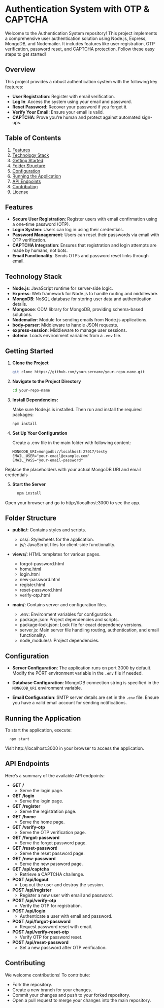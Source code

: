 # Authentication System with OTP & CAPTCHA

Welcome to the Authentication System repository! This project implements a comprehensive user authentication solution using Node.js, Express, MongoDB, and Nodemailer. It includes features like user registration, OTP verification, password reset, and CAPTCHA protection. Follow these easy steps to get started!

## Overview

This project provides a robust authentication system with the following key features:
- **User Registration**: Register with email verification.
- **Log In**: Access the system using your email and password.
- **Reset Password**: Recover your password if you forget it.
- **Verify Your Email**: Ensure your email is valid.
- **CAPTCHA**: Prove you're human and protect against automated sign-ups.

## Table of Contents
1. [Features](#features)
2. [Technology Stack](#technology-stack)
3. [Getting Started](#getting-started)
4. [Folder Structure](#folder-structure)
5. [Configuration](#configuration)
6. [Running the Application](#running-the-application)
7. [API Endpoints](#api-endpoints)
8. [Contributing](#contributing)
9. [License](#license)

## Features
- **Secure User Registration**: Register users with email confirmation using a one-time password (OTP).
- **Login System**: Users can log in using their credentials.
- **Password Management**: Users can reset their passwords via email with OTP verification.
- **CAPTCHA Integration**: Ensures that registration and login attempts are made by humans, not bots.
- **Email Functionality**: Sends OTPs and password reset links through email.

## Technology Stack
- **Node.js**: JavaScript runtime for server-side logic.
- **Express**: Web framework for Node.js to handle routing and middleware.
- **MongoDB**: NoSQL database for storing user data and authentication details.
- **Mongoose**: ODM library for MongoDB, providing schema-based solutions.
- **Nodemailer**: Module for sending emails from Node.js applications.
- **body-parser**: Middleware to handle JSON requests.
- **express-session**: Middleware to manage user sessions.
- **dotenv**: Loads environment variables from a `.env` file.

## Getting Started

1. **Clone the Project**

   ```bash
   git clone https://github.com/yourusername/your-repo-name.git

2. **Navigate to the Project Directory**

   ```bash
   cd your-repo-name

3. **Install Dependencies:**

   Make sure Node.js is installed. Then run and install the required packages:
    ```bash 
   npm install

4. **Set Up Your Configuration**

   Create a .env file in the main folder with following content:
    ```plain text
    MONGODB_URI=mongodb://localhost:27017/testy
   EMAIL_USER="your-email@example.com"
   EMAIL_PASS="your-email-password"   
Replace the placeholders with your actual MongoDB URI and email credentials

5. **Start the Server**
    ```bash 
      npm install
Open your browser and go to http://localhost:3000 to see the app.





## Folder Structure

- **public/:** Contains styles and scripts.
   -  css/: Stylesheets for the application.
   -  js/: JavaScript files for client-side functionality.
- **views/**: HTML templates for various pages.
  - forgot-password.html
  - home.html
  - login.html
  - new-password.html
  - register.html
  - reset-password.html
  - verify-otp.html

- **main/**: Contains server and configuration files.
  - .env: Environment variables for configuration.
  - package.json: Project dependencies and scripts.
  - package-lock.json: Lock file for exact dependency versions.
  - server.js: Main server file handling routing, authentication, and email functionality.
  - node_modules/: Project dependencies.

## Configuration

- **Server Configuration**:
  The application runs on port 3000 by default. Modify the PORT environment variable in the `.env` file if needed.

- **Database Configuration**:
  MongoDB connection string is specified in the `MONGODB_URI` environment variable.

- **Email Configuration**:
  SMTP server details are set in the `.env` file. Ensure you have a valid email account for sending notifications.
## Running the Application

To start the application, execute:
   
    
      npm start

Visit http://localhost:3000 in your browser to access the application.


## API Endpoints

Here’s a summary of the available API endpoints:

- **GET /**
  - Serve the login page.
- **GET /login**
  - Serve the login page.
- **GET /register**
  - Serve the registration page.
- **GET /home**
  - Serve the home page.
- **GET /verify-otp**
  - Serve the OTP verification page.
- **GET /forgot-password**
  - Serve the forgot password page.
- **GET /reset-password**
  - Serve the reset password page.
- **GET /new-password**
  - Serve the new password page.
- **GET /api/captcha**
  - Retrieve a CAPTCHA challenge.
- **POST /api/logout**
  - Log out the user and destroy the session.
- **POST /api/register**
  - Register a new user with email and password.
- **POST /api/verify-otp**
  - Verify the OTP for registration.
- **POST /api/login**
  - Authenticate a user with email and password.
- **POST /api/forgot-password**
  - Request password reset with email.
- **POST /api/verify-reset-otp**
  - Verify OTP for password reset.
- **POST /api/reset-password**
  - Set a new password after OTP verification.



## Contributing

We welcome contributions! To contribute:

- Fork the repository.
- Create a new branch for your changes.
- Commit your changes and push to your forked repository.
- Open a pull request to merge your changes into the main repository.


